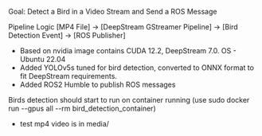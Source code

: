 Goal: Detect a Bird in a Video Stream and Send a ROS Message

Pipeline Logic
[MP4 File] → [DeepStream GStreamer Pipeline] → [Bird Detection Event] → [ROS Publisher]

- Based on nvidia image contains CUDA 12.2, DeepStream 7.0. OS - Ubuntu 22.04
- Added YOLOv5s tuned for bird detection, converted to ONNX format to fit DeepStream requirements.
- Added ROS2 Humble to publish ROS messages

Birds detection should start to run on container running (use sudo docker run --gpus all --rm bird_detection_container)

- test mp4 video is in media/
